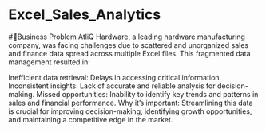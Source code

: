 # Excel_Sales_Analytics
#🏢Business Problem
AtliQ Hardware, a leading hardware manufacturing company, was facing challenges due to scattered and unorganized sales and finance data spread across multiple Excel files. This fragmented data management resulted in:

Inefficient data retrieval: Delays in accessing critical information.
Inconsistent insights: Lack of accurate and reliable analysis for decision-making.
Missed opportunities: Inability to identify key trends and patterns in sales and financial performance.
Why it’s important: Streamlining this data is crucial for improving decision-making, identifying growth opportunities, and maintaining a competitive edge in the market.
